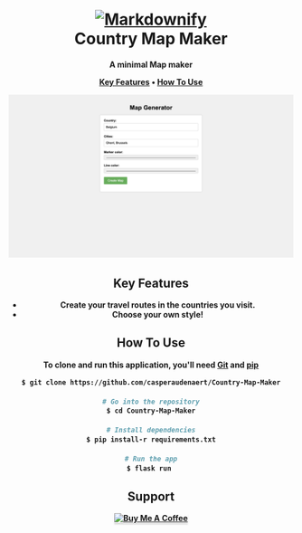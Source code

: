 
<h1 align="center">
  <br>
  <a href="http://www.amitmerchant.com/electron-markdownify"><img src="https://raw.githubusercontent.com/amitmerchant1990/electron-markdownify/master/app/img/markdownify.png" alt="Markdownify" width="200"></a>
  <br>
  Country Map Maker
  <br>
</h1>

<h4 align="center">A minimal Map maker<a. href="http://electron.atom.io" target="_blank"></a.</h4>

<p align="center">
  <a href="#key-features">Key Features</a> •
  <a href="#how-to-use">How To Use</a>
</p>

![screenshot](https://raw.githubusercontent.com/casperaudenaert/country-map-maker/master/app/img/screen.png)

## Key Features

* Create your travel routes in the countries you visit.
* Choose your own style!

## How To Use

To clone and run this application, you'll need [Git](https://git-scm.com) and [pip](https://flask.palletsprojects.com/en/2.2.x/#https://pip.pypa.io/en/stable/)
```bash
$ git clone https://github.com/casperaudenaert/Country-Map-Maker

# Go into the repository
$ cd Country-Map-Maker

# Install dependencies
$ pip install-r requirements.txt

# Run the app
$ flask run 
```

## Support

<a href="https://www.buymeacoffee.com/5Zn8Xh3l9" target="_blank"><img src="https://www.buymeacoffee.com/assets/img/custom_images/purple_img.png" alt="Buy Me A Coffee" style="height: 41px !important;width: 174px !important;box-shadow: 0px 3px 2px 0px rgba(190, 190, 190, 0.5) !important;-webkit-box-shadow: 0px 3px 2px 0px rgba(190, 190, 190, 0.5) !important;" ></a>
